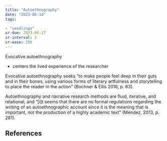 ```yaml
---
title: "Autoethnography"
date: "2023-06-14"
tags:

- "seedlings"
sr-due: 2023-06-17
sr-interval: 3
sr-ease: 250
---
```


Evocative autoethnography
- centers the lived experience of the researcher

Evocative autoethnography seeks “to make people feel deep in their guts and in their bones, using various forms of literary artfulness and storytelling to place the reader in the action” (Bochner & Ellis 2016, p. 63).

Autoethnography and narrative research methods are fluid, iterative, and relational, and “[i]t seems that there are no formal regulations regarding the writing of an autoethnographic account since it is the meaning that is important, not the production of a highly academic text” (Méndez, 2013, p. 281).

## References